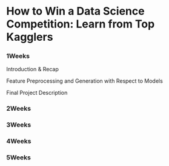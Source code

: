 # How to Win a Data Science Competition: Learn from Top Kagglers

### 1Weeks

Introduction & Recap

Feature Preprocessing and Generation with Respect to Models

Final Project Description

### 2Weeks



### 3Weeks



### 4Weeks



### 5Weeks




